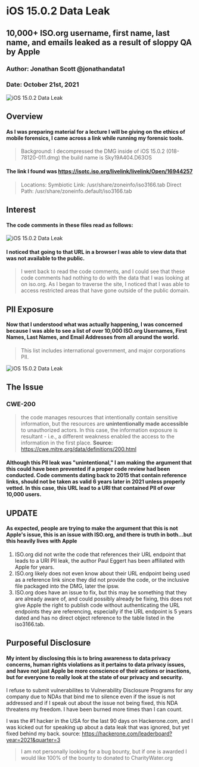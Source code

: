 
# iOS 15.0.2 Data Leak
## 10,000+ ISO.org username, first name, last name, and emails leaked as a result of sloppy QA by Apple
### Author: Jonathan Scott @jonathandata1
### Date: October 21st, 2021
![iOS 15.0.2 Data Leak](https://i.postimg.cc/28WT5QPX/Untitled-design-Max-Quality-2021-10-21-T072826-360.jpg)

## Overview
#### As I was preparing material for a lecture I will be giving on the ethics of mobile forensics, I came across a link while running my forensic tools. 

> Background: I decompressed the DMG inside of iOS 15.0.2 (018-78120-011.dmg) the build name is Sky19A404.D63OS

#### The link I found was https://isotc.iso.org/livelink/livelink/Open/16944257

> Locations: 
> Symbiotic Link: /usr/share/zoneinfo/iso3166.tab
> Direct Path: /usr/share/zoneinfo.default/iso3166.tab

## Interest

#### The code comments in these files read as follows:
![iOS 15.0.2 Data Leak](https://i.postimg.cc/tJ43NPTW/Screen-Shot-2021-10-21-at-7-20-28-AM.png)

#### I noticed that going to that URL in a browser I was able to view data that was not available to the public.

> I went back to read the code comments, and I could see that these code comments had nothing to do with the data that I was looking at on iso.org. As I began to traverse the site, I noticed that I was able to access restricted areas that have gone outside of the public domain. 

## PII Exposure

#### Now that I understood what was actually happening, I was concerned because I was able to see a list of over 10,000 ISO.org Usernames, First Names, Last Names, and Email Addresses from all around the world. 

> This list includes international government, and major corporations PII. 

![iOS 15.0.2 Data Leak](https://i.postimg.cc/BZmk9BxW/Screen-Shot-2021-10-21-at-4-25-19-AM.png)

## The Issue
### CWE-200

> the code manages resources that intentionally contain sensitive
> information, but the resources are  **unintentionally made
> accessible** to unauthorized actors. In this case, the information
> exposure is resultant - i.e., a different weakness enabled the access
> to the information in the first place.
**Source:** https://cwe.mitre.org/data/definitions/200.html

#### Although this PII leak was "unintentional," I am making the argument that this could have been prevented if a proper code review had been conducted. Code comments dating back to 2015 that contain reference links, should not be taken as valid 6 years later in 2021 unless properly vetted. In this case, this URL lead to a URI that contained PII of over 10,000 users. 

## UPDATE
#### As expected, people are trying to make the argument that this is not Apple's issue, this is an issue with ISO.org, and there is truth in both...but this heavily lives with Apple

1. ISO.org did not write the code that references their URL endpoint that leads to a URI PII leak, the author Paul Eggert has been affiliated with Apple for years. 
2. ISO.org likely does not even know about their URL endpoint being used as a reference link since they did not provide the code, or the inclusive file packaged into the DMG, later the ipsw.
3. ISO.org does have an issue to fix, but this may be something that they are already aware of, and could possibly already be fixing, this does not give Apple the right to publish code without authenticating the URL endpoints they are referencing, especially if the URL endpoint is 5 years dated and has no direct object reference to the table listed in the iso3166.tab. 



## Purposeful Disclosure

#### My intent by disclosing this is to bring awareness to data privacy concerns, human rights violations as it pertains to data privacy issues, and have not just Apple be more conscience of their actions or inactions, but for everyone to really look at the state of our privacy and security. 

I refuse to submit vulnerabilites to Vulnerability Disclosure Programs for any company due to NDAs that bind me to silence even if the issue is not addressed and if I speak out about the issue not being fixed, this NDA threatens my freedom. I have been burned more times than I can count. 

I was the #1 hacker in the USA for the last 90 days on Hackerone.com, and I was kicked out for speaking up about a data leak that was ignored, but yet fixed behind my back.
source: https://hackerone.com/leaderboard?year=2021&quarter=3

> I am not personally looking for a bug bounty, but if one is awarded I would like 100% of the bounty to donated to CharityWater.org 

 
